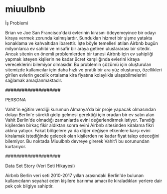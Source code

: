 # miuulbnb

İş Problemi

Brian ve Joe San Francisco'daki evlerinin kirasını ödeyemeyince bir odayı kiraya vermek zorunda kalmışlardır. Sundukları hizmet bir şişme yatakta konaklama ve kahvaltıdan ibarettir. İşte böyle temelleri atılan Airbnb bugün milyonlarca ev sahibi ve misafir bir araya getiren uluslararası bir sitedir. Ancak sitenin en önemli problemlerden bir tanesi Airbnb için ev sahipliği yapmak isteyen kişilerin ne kadar ücret karşılığında evlerini kiraya vereceklerini bilemiyor olmasıdır. Bu problemin çözümü için oluşturulan sitemizde kullanıcılar için daha hızlı ve pratik bir ara yüz oluşturup, özellikleri girilen evlerin gecelik ortalama kira fiyatına kolaylıkla ulaşabilmelerini sağlamak amaçlanmaktadır.

####################

PERSONA

Vahit'in eğitim verdiği kurumun Almanya'da bir proje yapacak olmasından dolayı Berlin'e sürekli gidip gelmesi gerektiği için oradan bir ev satın alan Vahit Berlin'de olmadığı zamanlarda evini değerlendirmek istiyor. Tanıdığı kişilerden birkaç fikir aldıktan sonra evini Airbnb sitesinden kiralama fikri aklına yatıyor. Fakat bölgelere ya da diğer değişen etkenlere karşı evini kiralamak istediğinde gelecek olan kişilerden ne kadar fiyat talep edeceğini bilemiyor. Bu noktada Miuulbnb devreye girerek Vahit'i bu sorunundan kurtarıyor.

####################

Data Set Story (Veri Seti Hikayesi)

Airbnb Berlin veri seti 2010-2017 yılları arasındaki Berlin'de bulunan kullanıcıların seyahat eden kişilere barınma amacı ile kiraladıkları yerlere dair pek çok bilgiye sahiptir.
